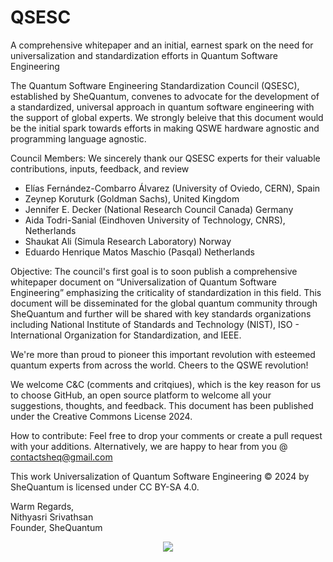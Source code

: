 # QSESC
A comprehensive whitepaper and an initial, earnest spark on the need for universalization and standardization efforts in Quantum Software Engineering

The Quantum Software Engineering Standardization Council (QSESC), established by SheQuantum, convenes to advocate for the development of a standardized, universal approach in quantum software engineering with the support of global experts. We strongly beleive that this document would be the initial spark towards efforts in making QSWE hardware agnostic and programming language agnostic.

Council Members: We sincerely thank our QSESC experts for their valuable contributions, inputs, feedback, and review

* Elías Fernández-Combarro Álvarez (University of Oviedo, CERN), Spain
* Zeynep Koruturk (Goldman Sachs), United Kingdom
* Jennifer E. Decker (National Research Council Canada) Germany
* Aida Todri-Sanial (Eindhoven University of Technology, CNRS), Netherlands
* Shaukat Ali (Simula Research Laboratory) Norway
* Eduardo Henrique Matos Maschio (Pasqal) Netherlands

Objective: The council's first goal is to soon publish a comprehensive whitepaper document on “Universalization of Quantum Software Engineering” emphasizing the criticality of standardization in this field. This document will be disseminated for the global quantum community through SheQuantum and further will be shared with key standards organizations including National Institute of Standards and Technology (NIST), ISO - International Organization for Standardization, and IEEE.

We're more than proud to pioneer this important revolution with esteemed quantum experts from across the world. Cheers to the QSWE revolution!

We welcome C&C (comments and critqiues), which is the key reason for us to choose GitHub, an open source platform to welcome all your suggestions, thoughts, and feedback. This document has been published under the Creative Commons License 2024.

How to contribute: 
Feel free to drop your comments or create a pull request with your additions. Alternatively, we are happy to hear from you @ contactsheq@gmail.com

This work Universalization of Quantum Software Engineering © 2024 by SheQuantum is licensed under CC BY-SA 4.0.

Warm Regards,<br>
Nithyasri Srivathsan<br>
Founder, SheQuantum

<p align=center><img src="https://github.com/user-attachments/assets/2db85bd0-94a1-4546-95cd-8406fbc7a69e"></p>

